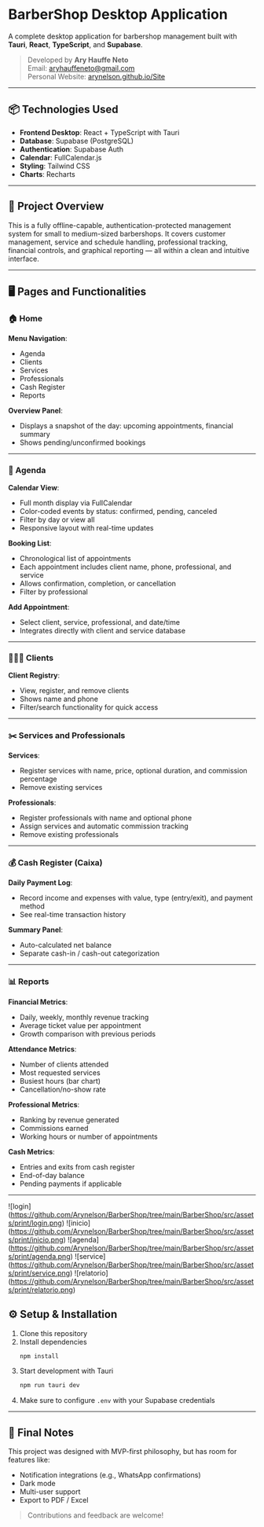 # BarberShop Desktop Application

A complete desktop application for barbershop management built with **Tauri**, **React**, **TypeScript**, and **Supabase**.

> Developed by **Ary Hauffe Neto**  
> Email: aryhauffeneto@gmail.com  
> Personal Website: [arynelson.github.io/Site](https://arynelson.github.io/Site/)

---

## 📦 Technologies Used

- **Frontend Desktop**: React + TypeScript with Tauri
- **Database**: Supabase (PostgreSQL)
- **Authentication**: Supabase Auth
- **Calendar**: FullCalendar.js
- **Styling**: Tailwind CSS
- **Charts**: Recharts

---

## 🧠 Project Overview

This is a fully offline-capable, authentication-protected management system for small to medium-sized barbershops. It covers customer management, service and schedule handling, professional tracking, financial controls, and graphical reporting — all within a clean and intuitive interface.

---

## 🖥️ Pages and Functionalities

### 🏠 Home
**Menu Navigation**:
- Agenda
- Clients
- Services
- Professionals
- Cash Register
- Reports

**Overview Panel**:
- Displays a snapshot of the day: upcoming appointments, financial summary
- Shows pending/unconfirmed bookings

---

### 📅 Agenda
**Calendar View**:
- Full month display via FullCalendar
- Color-coded events by status: confirmed, pending, canceled
- Filter by day or view all
- Responsive layout with real-time updates

**Booking List**:
- Chronological list of appointments
- Each appointment includes client name, phone, professional, and service
- Allows confirmation, completion, or cancellation
- Filter by professional

**Add Appointment**:
- Select client, service, professional, and date/time
- Integrates directly with client and service database

---

### 🧑‍🤝‍🧑 Clients
**Client Registry**:
- View, register, and remove clients
- Shows name and phone
- Filter/search functionality for quick access

---

### ✂️ Services and Professionals
**Services**:
- Register services with name, price, optional duration, and commission percentage
- Remove existing services

**Professionals**:
- Register professionals with name and optional phone
- Assign services and automatic commission tracking
- Remove existing professionals

---

### 💰 Cash Register (Caixa)
**Daily Payment Log**:
- Record income and expenses with value, type (entry/exit), and payment method
- See real-time transaction history

**Summary Panel**:
- Auto-calculated net balance
- Separate cash-in / cash-out categorization

---

### 📊 Reports
**Financial Metrics**:
- Daily, weekly, monthly revenue tracking
- Average ticket value per appointment
- Growth comparison with previous periods

**Attendance Metrics**:
- Number of clients attended
- Most requested services
- Busiest hours (bar chart)
- Cancellation/no-show rate

**Professional Metrics**:
- Ranking by revenue generated
- Commissions earned
- Working hours or number of appointments

**Cash Metrics**:
- Entries and exits from cash register
- End-of-day balance
- Pending payments if applicable

---
![login] (https://github.com/Arynelson/BarberShop/tree/main/BarberShop/src/assets/print/login.png)
![inicio] (https://github.com/Arynelson/BarberShop/tree/main/BarberShop/src/assets/print/inicio.png)
![agenda] (https://github.com/Arynelson/BarberShop/tree/main/BarberShop/src/assets/print/agenda.png)
![service] (https://github.com/Arynelson/BarberShop/tree/main/BarberShop/src/assets/print/service.png)
![relatorio] (https://github.com/Arynelson/BarberShop/tree/main/BarberShop/src/assets/print/relatorio.png)


## ⚙️ Setup & Installation
1. Clone this repository
2. Install dependencies
   ```bash
   npm install
   ```
3. Start development with Tauri
   ```bash
   npm run tauri dev
   ```
4. Make sure to configure `.env` with your Supabase credentials

---

## 📌 Final Notes
This project was designed with MVP-first philosophy, but has room for features like:
- Notification integrations (e.g., WhatsApp confirmations)
- Dark mode
- Multi-user support
- Export to PDF / Excel

> Contributions and feedback are welcome!

